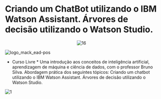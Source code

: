 # Criando um ChatBot utilizando o IBM Watson Assistant. Árvores de decisão utilizando o Watson Studio.

<span align="center">

![16](https://user-images.githubusercontent.com/86569498/134043304-62db5e4e-0c8f-45fd-8512-ce47375e9172.jpg)
  
</span>  


![logo_mack_ead-pos](https://user-images.githubusercontent.com/86569498/134043373-002c39f8-3ed3-4fac-b541-84addcad4bac.png)

- Curso Livre * Uma introdução aos conceitos de inteligência artificial, aprendizagem de máquina e ciência de dados, com o professor Bruno Silva. Abordagem prática dos seguintes tópicos:  Criando um chatbot utilizando o IBM Watson Assistant. Árvores de decisão utilizando o Watson Studio.

![1](https://user-images.githubusercontent.com/86569498/134054173-6e312ad6-57ae-49dd-ab5a-cbcdc04321cb.PNG)

